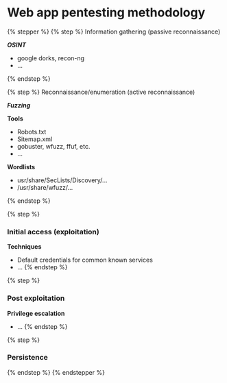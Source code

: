 # Web app pentesting methodology

{% stepper %}
{% step %}
Information gathering (passive reconnaissance)

_**OSINT**_&#x20;

* google dorks, recon-ng
* ...


{% endstep %}

{% step %}
Reconnaissance/enumeration (active reconnaissance)

_**Fuzzing**_

**Tools**

* Robots.txt
* Sitemap.xml
* gobuster, wfuzz, ffuf, etc.
* ...

**Wordlists**

* usr/share/SecLists/Discovery/...
* /usr/share/wfuzz/...


{% endstep %}

{% step %}
### Initial access (exploitation)

**Techniques**

* Default credentials for common known services
* ...
{% endstep %}

{% step %}
### Post exploitation

**Privilege escalation**

* ...
{% endstep %}

{% step %}
### Persistence


{% endstep %}
{% endstepper %}

